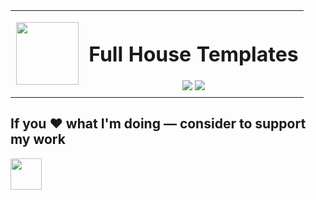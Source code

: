 <!-- {docsify-ignore-all} -->
<table>
  <tr>
    <td width="25%">
      <p align="center">
        <img align="center" width="100px" src="https://github.com/stdword/logseq13-full-house-plugin/blob/main/icon.png?raw=true"/>
      </p>
    </td>
    <td align="center">
      <h1>Full House Templates</h1>
      <a href="https://github.com/stdword/logseq13-full-house-plugin/releases">
        <img src="https://img.shields.io/github/v/release/stdword/logseq13-full-house-plugin?color=5895C9"/></a>
      <a href="https://github.com/stdword/logseq13-full-house-plugin#from-logseq-marketplace-recommended-way">
        <img src="https://img.shields.io/github/downloads/stdword/logseq13-full-house-plugin/total.svg?color=D25584"/>
      </a>
    </td>
  </tr>
</table>

## If you ❤️ what I'm doing — consider to support my work <!-- {docsify-ignore-all} -->

<a href="https://www.buymeacoffee.com/stdword">
  <img align="center" src="https://github.com/stdword/logseq13-full-house-plugin/blob/main/assets/coffee.png?raw=true" height="50px"/>
</a>

<br/>
<br/>
<br/>
<br/>
